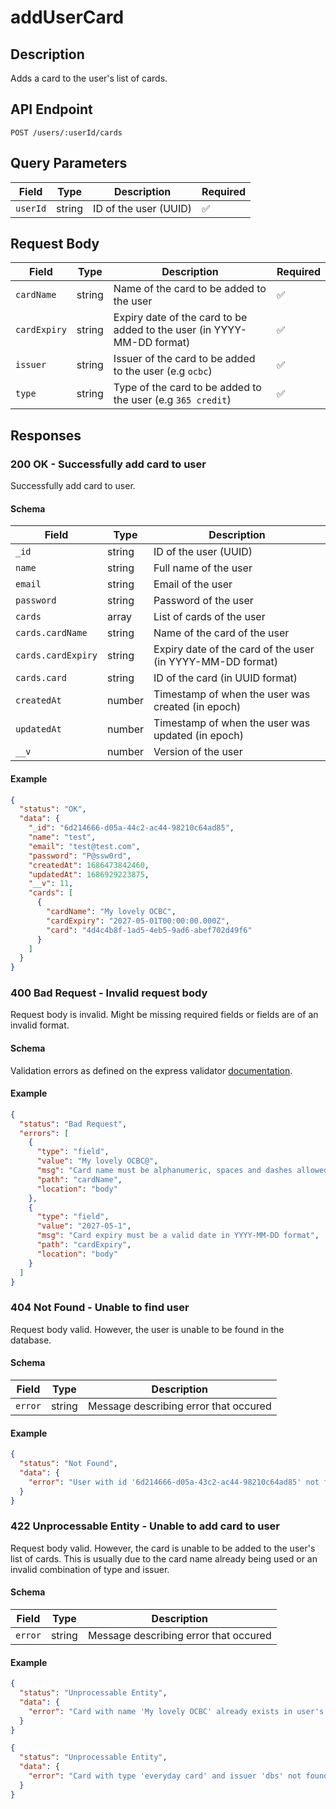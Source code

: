 # addUserCard

## Description

Adds a card to the user's list of cards.

## API Endpoint

`POST /users/:userId/cards`

## Query Parameters

| Field    | Type   | Description           | Required |
| -------- | ------ | --------------------- | -------- |
| `userId` | string | ID of the user (UUID) | ✅       |

## Request Body

| Field        | Type   | Description                                                            | Required |
| ------------ | ------ | ---------------------------------------------------------------------- | -------- |
| `cardName`   | string | Name of the card to be added to the user                               | ✅       |
| `cardExpiry` | string | Expiry date of the card to be added to the user (in YYYY-MM-DD format) | ✅       |
| `issuer`     | string | Issuer of the card to be added to the user (e.g `ocbc`)                | ✅       |
| `type`       | string | Type of the card to be added to the user (e.g `365 credit`)            | ✅       |

## Responses

### 200 OK - Successfully add card to user

Successfully add card to user.

#### Schema

| Field              | Type   | Description                                                |
| ------------------ | ------ | ---------------------------------------------------------- |
| `_id`              | string | ID of the user (UUID)                                      |
| `name`             | string | Full name of the user                                      |
| `email`            | string | Email of the user                                          |
| `password`         | string | Password of the user                                       |
| `cards`            | array  | List of cards of the user                                  |
| `cards.cardName`   | string | Name of the card of the user                               |
| `cards.cardExpiry` | string | Expiry date of the card of the user (in YYYY-MM-DD format) |
| `cards.card`       | string | ID of the card (in UUID format)                            |
| `createdAt`        | number | Timestamp of when the user was created (in epoch)          |
| `updatedAt`        | number | Timestamp of when the user was updated (in epoch)          |
| `__v`              | number | Version of the user                                        |

#### Example

```json
{
  "status": "OK",
  "data": {
    "_id": "6d214666-d05a-44c2-ac44-98210c64ad85",
    "name": "test",
    "email": "test@test.com",
    "password": "P@ssw0rd",
    "createdAt": 1686473842460,
    "updatedAt": 1686929223875,
    "__v": 11,
    "cards": [
      {
        "cardName": "My lovely OCBC",
        "cardExpiry": "2027-05-01T00:00:00.000Z",
        "card": "4d4c4b8f-1ad5-4eb5-9ad6-abef702d49f6"
      }
    ]
  }
}
```

### 400 Bad Request - Invalid request body

Request body is invalid. Might be missing required fields or fields are of an invalid format.

#### Schema

Validation errors as defined on the express validator [documentation](https://express-validator.github.io/docs/api/validation-result/#error-types).

#### Example

```json
{
  "status": "Bad Request",
  "errors": [
    {
      "type": "field",
      "value": "My lovely OCBC@",
      "msg": "Card name must be alphanumeric, spaces and dashes allowed",
      "path": "cardName",
      "location": "body"
    },
    {
      "type": "field",
      "value": "2027-05-1",
      "msg": "Card expiry must be a valid date in YYYY-MM-DD format",
      "path": "cardExpiry",
      "location": "body"
    }
  ]
}
```

### 404 Not Found - Unable to find user

Request body valid. However, the user is unable to be found in the database.

#### Schema

| Field   | Type   | Description                           |
| ------- | ------ | ------------------------------------- |
| `error` | string | Message describing error that occured |

#### Example

```json
{
  "status": "Not Found",
  "data": {
    "error": "User with id '6d214666-d05a-43c2-ac44-98210c64ad85' not found."
  }
}
```

### 422 Unprocessable Entity - Unable to add card to user

Request body valid. However, the card is unable to be added to the user's list of cards. This is usually due to the card name already being used or an invalid combination of type and issuer.

#### Schema

| Field   | Type   | Description                           |
| ------- | ------ | ------------------------------------- |
| `error` | string | Message describing error that occured |

#### Example

```json
{
  "status": "Unprocessable Entity",
  "data": {
    "error": "Card with name 'My lovely OCBC' already exists in user's cards."
  }
}
```

```json
{
  "status": "Unprocessable Entity",
  "data": {
    "error": "Card with type 'everyday card' and issuer 'dbs' not found."
  }
}
```
